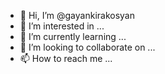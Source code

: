 - 👋 Hi, I’m @gayankirakosyan
- 👀 I’m interested in ...
- 🌱 I’m currently learning ...
- 💞️ I’m looking to collaborate on ...
- 📫 How to reach me ...

<!---
gayankirakosyan/gayankirakosyan is a ✨ special ✨ repository because its `README.md` (this file) appears on your GitHub profile.
You can click the Preview link to take a look at your changes.
--->
